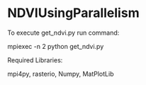 # NDVIUsingParallelism

To execute get_ndvi.py run command:

mpiexec -n 2 python get_ndvi.py
  
Required Libraries:

mpi4py, rasterio, Numpy, MatPlotLib
